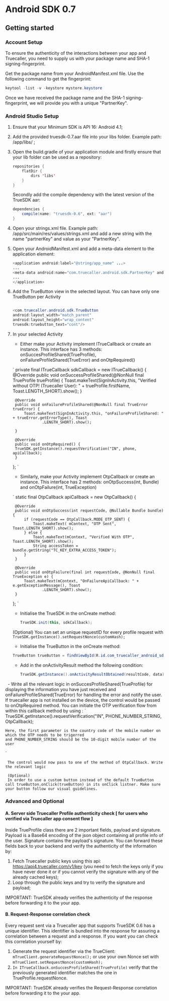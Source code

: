 # Android SDK 0.7

## Getting started

### Account Setup

To ensure the authenticity of the interactions between your app and Truecaller, you need to supply us with your package name and SHA-1 signing-fingerprint.

Get the package name from your AndroidManifest.xml file. Use the following command to get the fingerprint:

```java
keytool -list -v -keystore mystore.keystore
```

Once we have received the package name and the SHA-1 signing-fingerprint, we will provide you with a unique "PartnerKey".

### Android Studio Setup

1. Ensure that your Minimum SDK is API 16: Android 4.1;
2. Add the provided truesdk-0.7.aar file into your libs folder. Example path: /app/libs/ ;
3. Open the build.gradle of your application module and firstly ensure that your lib folder can be used as a repository:

    ```java
    repositories {
        flatDir {
            dirs 'libs'
        }
    }
    ```
    
    Secondly add the compile dependency with the latest version of the TrueSDK aar:

    ```java
    dependencies {
        compile(name: "truesdk-0.6", ext: "aar")
    }
    ```

4. Open your strings.xml file. Example path: /app/src/main/res/values/strings.xml and add a new string with the name "partnerKey" and value as your "PartnerKey".
5. Open your AndroidManifest.xml and add a meta-data element to the application element:
 
    ```java
    <application android:label="@string/app_name" ...>
    ...
    <meta-data android:name="com.truecaller.android.sdk.PartnerKey" android:value="@string/partnerKey"/>
    ...
    </application>
    ```

6. Add the TrueButton view in the selected layout. You can have only one TrueButton per Activity

    ```java
    
    <com.truecaller.android.sdk.TrueButton
    android:layout_width="match_parent"
    android:layout_height="wrap_content"
    truesdk:truebutton_text="cont"/>
    ```

7. In your selected Activity

   - Either make your Activity implement ITrueCallback or create an instance. This interface has 3 methods: onSuccesProfileShared(TrueProfile), onFailureProfileShared(TrueError) and onOtpRequired()
   
   `
       private final ITrueCallback sdkCallback = new ITrueCallback() {
        @Override
        public void onSuccessProfileShared(@NonNull final TrueProfile trueProfile) {
            Toast.makeText(SignInActivity.this, "Verified without OTP! (Truecaller User): " + trueProfile.firstName,
                    Toast.LENGTH_SHORT).show();
        }

        @Override
        public void onFailureProfileShared(@NonNull final TrueError trueError) {
            Toast.makeText(SignInActivity.this, "onFailureProfileShared: " + trueError.getErrorType(), Toast
                    .LENGTH_SHORT).show();

        }

        @Override
        public void onOtpRequired() {
	    TrueSDK.getInstance().requestVerification("IN", phone, apiCallback);
        }
    };
   `
    
   - Similarly, make your Activity implement OtpCallback or create an instance. This interface has 2 methods: onOtpSuccess(int, Bundle) and onOtpFailure(int, TrueException)
   
   `
       static final OtpCallback apiCallback = new OtpCallback() {

        @Override
        public void onOtpSuccess(int requestCode, @Nullable Bundle bundle) {
            if (requestCode == OtpCallback.MODE_OTP_SENT) {
                Toast.makeText( mContext, "OTP Sent", Toast.LENGTH_SHORT).show();
            } else {
                Toast.makeText(mContext, "Verified With OTP", Toast.LENGTH_SHORT).show();
                String accessToken = bundle.getString("TC_KEY_EXTRA_ACCESS_TOKEN");
            }
        }

        @Override
        public void onOtpFailure(final int requestCode, @NonNull final TrueException e) {
            Toast.makeText(mContext, "OnFailureApiCallback: " + e.getExceptionMessage(), Toast
                    .LENGTH_SHORT).show();
        }
    };
   `
    
    
   - Initialise the TrueSDK in the onCreate method:
    
     ```java
     TrueSDK.init(this, sdkCallback);
     ```
    
    (Optional) You can set an unique requestID for every profile request with     `TrueSDK.getInstance().setRequestNonce(customHash);`

     - Initialise the TrueButton in the onCreate method:

      ```java
      TrueButton trueButton = findViewById(R.id.com_truecaller_android_sdk_truebutton);
      ```
    
   - Add in the onActivityResult method the following condition:

      ```java
      TrueSDK.getInstance().onActivityResultObtained(resultCode, data);
      ```
      
   - Write all the relevant logic in onSuccesProfileShared(TrueProfile) for displaying the information you have just received and onFailureProfileShared(TrueError) for handling the error and notify the user. If truecaller app is not installed on the device, the control would be passed to onOtpRequired method. You can initiate the OTP verification flow from within this callback method by using :
   `
   TrueSDK.getInstance().requestVerification("IN", PHONE_NUMBER_STRING, OtpCallback);
   
   	Here, the first parameter is the country code of the mobile number on which the OTP needs to be trigerred
   	and PHONE_NUMBER_STRING should be the 10-digit mobile number of the user
   `

     The control would now pass to one of the method of OtpCallback. Write the relevant logic
     
  	 (Optional)  
     In order to use a custom button instead of the default TrueButton call trueButton.onClick(trueButton) in its onClick listner. Make sure your button follow our visual guidelines.

### Advanced and Optional

#### A. Server side Truecaller Profile authenticity check [ for users who verified via Truecaller app consent flow ]

Inside TrueProfile class there are 2 important fields, payload and signature. Payload is a Base64 encoding of the json object containing all profile info of the user. Signature contains the payload's signature. You can forward these fields back to your backend and verify the authenticity of the information by:

1. Fetch Truecaller public keys using this api: https://api4.truecaller.com/v1/key (you need to fetch the keys only if you have never done it or if you cannot verify the signature with any of the already cached keys);
2. Loop through the public keys and try to verify the signature and payload;

IMPORTANT: TrueSDK already verifies the authenticity of the response before forwarding it to the your app.

#### B. Request-Response correlation check

Every request sent via a Truecaller app that supports TrueSDK 0.6 has a unique identifier. This identifier is bundled into the response for assuring a correlation between a request and a response. If you want you can check this correlation yourself by:

1. Generate the request identifier via the TrueClient: `mTrueClient.generateRequestNonce();` or use your own Nonce set with `mTrueClient.setRequestNonce(customHash);`
2. `In ITrueCallback.onSuccesProfileShared(TrueProfile)` verify that the previously generated identifier matches the one in TrueProfile.requestNonce.

IMPORTANT: TrueSDK already verifies the Request-Response correlation before forwarding it to the your app.
